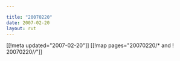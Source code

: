 ```yaml
---

title: "20070220"
date: 2007-02-20
layout: rut
---
```


[[!meta updated="2007-02-20"]]
[[!map pages="20070220/* and ! 20070220/*/*"]]
